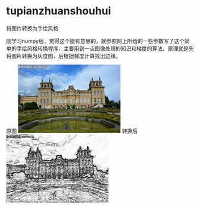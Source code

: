 # tupianzhuanshouhui
将图片转换为手绘风格

刚学习numpy后，觉得这个挺有意思的，就参照网上所给的一些参数写了这个简单的手绘风格转换程序，主要用到一点图像处理的知识和梯度的算法。原理就是先将图片转换为灰度图，后根据梯度计算找出边缘。

原图 
![](https://github.com/weizhimeng/tupianzhuanshouhui/blob/master/images.jpeg)
转换后
![](https://github.com/weizhimeng/tupianzhuanshouhui/blob/master/images1.jpeg)
